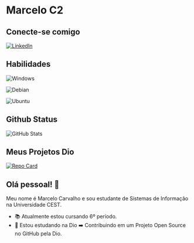 # Marcelo C2

## Conecte-se comigo
[![LinkedIn](https://img.shields.io/badge/LinkedIn-0077B5?style=for-the-badge&logo=linkedin&logoColor=white)](https://www.linkedin.com/in/marcelocruz3000/)

## Habilidades
![Windows](https://img.shields.io/badge/Windows-000?style=for-the-badge&logo=windows&logoColor=2CA5E0)

![Debian](https://img.shields.io/badge/Debian-D70A53?style=for-the-badge&logo=debian&logoColor=white)

![Ubuntu](https://img.shields.io/badge/Ubuntu-35495E?style=for-the-badge&logo=ubuntu&logoColor=2CA5E0)

## Github Status
![GitHub Stats](https://github-readme-stats.vercel.app/api?username=marceloc2&theme=transparent&bg_color=000&border_color=30A3DC&show_icons=true&icon_color=30A3DC&title_color=E94D5F&text_color=FFF&hide_title=true&hide=stars)
## Meus Projetos Dio

[![Repo Card](https://github-readme-stats.vercel.app/api/pin/?username=marceloc2&repo=dio-lab-open-source&bg_color=000&border_color=fff&show_icons=true&icon_color=fffatitle_color=fff&text_color=fff)](https://github.com/marceloc2/dio-lab-open-source)

## Olá pessoal! 👋

Meu nome é Marcelo Carvalho e sou estudante de Sistemas de Informação na Universidade CEST.

- 📚 Atualmente estou cursando 6º período.
- 📘 Estou estudando na Dio ➡️
Contribuindo em um Projeto Open Source no GitHub pela Dio.



